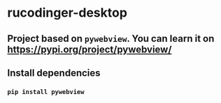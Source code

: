# rucodinger-desktop

## Project based on `pywebview`. You can learn it on https://pypi.org/project/pywebview/

## Install dependencies
### `pip install pywebview`
